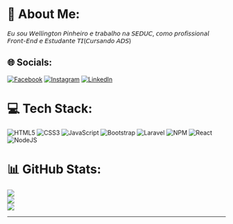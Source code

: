 # 💫 About Me:
  𝘌𝘶 𝘴𝘰𝘶 𝘞𝘦𝘭𝘭𝘪𝘯𝘨𝘵𝘰𝘯 𝘗𝘪𝘯𝘩𝘦𝘪𝘳𝘰 𝘦 𝘵𝘳𝘢𝘣𝘢𝘭𝘩𝘰 𝘯𝘢 𝘚𝘌𝘋𝘜𝘊, 𝘤𝘰𝘮𝘰 𝘱𝘳𝘰𝘧𝘪𝘴𝘴𝘪𝘰𝘯𝘢𝘭 𝘍𝘳𝘰𝘯𝘵-𝘌𝘯𝘥 𝘦 𝘌𝘴𝘵𝘶𝘥𝘢𝘯𝘵𝘦 𝘛𝘐(𝘊𝘶𝘳𝘴𝘢𝘯𝘥𝘰 𝘈𝘋𝘚)


## 🌐 Socials:
[![Facebook](https://img.shields.io/badge/Facebook-%231877F2.svg?logo=Facebook&logoColor=white)](https://www.facebook.com/well97dev/) [![Instagram](https://img.shields.io/badge/Instagram-%23E4405F.svg?logo=Instagram&logoColor=white)](https://instagram.com/well97dev) [![LinkedIn](https://img.shields.io/badge/LinkedIn-%230077B5.svg?logo=linkedin&logoColor=white)](https://www.linkedin.com/in/wellington-pinheiro-da-silva/) 

# 💻 Tech Stack:
![HTML5](https://img.shields.io/badge/html5-%23E34F26.svg?style=for-the-badge&logo=html5&logoColor=white) ![CSS3](https://img.shields.io/badge/css3-%231572B6.svg?style=for-the-badge&logo=css3&logoColor=white) ![JavaScript](https://img.shields.io/badge/javascript-%23323330.svg?style=for-the-badge&logo=javascript&logoColor=%23F7DF1E) ![Bootstrap](https://img.shields.io/badge/bootstrap-%23563D7C.svg?style=for-the-badge&logo=bootstrap&logoColor=white) ![Laravel](https://img.shields.io/badge/laravel-%23FF2D20.svg?style=for-the-badge&logo=laravel&logoColor=white) ![NPM](https://img.shields.io/badge/NPM-%23000000.svg?style=for-the-badge&logo=npm&logoColor=white) ![React](https://img.shields.io/badge/react-%2320232a.svg?style=for-the-badge&logo=react&logoColor=%2361DAFB) ![NodeJS](https://img.shields.io/badge/node.js-6DA55F?style=for-the-badge&logo=node.js&logoColor=white)
# 📊 GitHub Stats:
![](https://github-readme-stats.vercel.app/api?username=well97dev&theme=dark&hide_border=false&include_all_commits=false&count_private=false)<br/>
![](https://github-readme-streak-stats.herokuapp.com/?user=well97dev&theme=dark&hide_border=false)<br/>
![](https://github-readme-stats.vercel.app/api/top-langs/?username=well97dev&theme=dark&hide_border=false&include_all_commits=false&count_private=false&layout=compact)

---
<!-- Proudly created with GPRM ( https://gprm.itsvg.in ) -->

